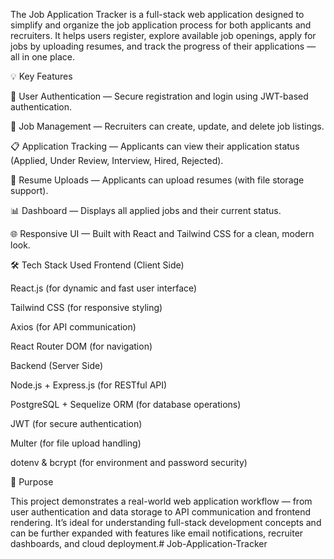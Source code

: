 The Job Application Tracker is a full-stack web application designed to simplify and organize the job application process for both applicants and recruiters. It helps users register, explore available job openings, apply for jobs by uploading resumes, and track the progress of their applications — all in one place.

💡 Key Features

🔐 User Authentication — Secure registration and login using JWT-based authentication.

💼 Job Management — Recruiters can create, update, and delete job listings.

📋 Application Tracking — Applicants can view their application status (Applied, Under Review, Interview, Hired, Rejected).

📄 Resume Uploads — Applicants can upload resumes (with file storage support).

📊 Dashboard — Displays all applied jobs and their current status.

🌐 Responsive UI — Built with React and Tailwind CSS for a clean, modern look.

🛠️ Tech Stack Used Frontend (Client Side)

React.js (for dynamic and fast user interface)

Tailwind CSS (for responsive styling)

Axios (for API communication)

React Router DOM (for navigation)

Backend (Server Side)

Node.js + Express.js (for RESTful API)

PostgreSQL + Sequelize ORM (for database operations)

JWT (for secure authentication)

Multer (for file upload handling)

dotenv & bcrypt (for environment and password security)

🚀 Purpose

This project demonstrates a real-world web application workflow — from user authentication and data storage to API communication and frontend rendering. It’s ideal for understanding full-stack development concepts and can be further expanded with features like email notifications, recruiter dashboards, and cloud deployment.# Job-Application-Tracker
